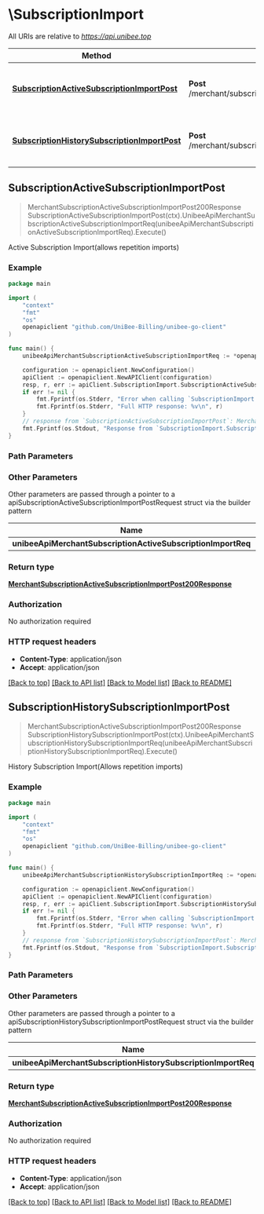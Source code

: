 # \SubscriptionImport

All URIs are relative to *https://api.unibee.top*

Method | HTTP request | Description
------------- | ------------- | -------------
[**SubscriptionActiveSubscriptionImportPost**](SubscriptionImport.md#SubscriptionActiveSubscriptionImportPost) | **Post** /merchant/subscription/active_subscription_import | Active Subscription Import(allows repetition imports)
[**SubscriptionHistorySubscriptionImportPost**](SubscriptionImport.md#SubscriptionHistorySubscriptionImportPost) | **Post** /merchant/subscription/history_subscription_import | History Subscription Import(Allows repetition imports)



## SubscriptionActiveSubscriptionImportPost

> MerchantSubscriptionActiveSubscriptionImportPost200Response SubscriptionActiveSubscriptionImportPost(ctx).UnibeeApiMerchantSubscriptionActiveSubscriptionImportReq(unibeeApiMerchantSubscriptionActiveSubscriptionImportReq).Execute()

Active Subscription Import(allows repetition imports)



### Example

```go
package main

import (
	"context"
	"fmt"
	"os"
	openapiclient "github.com/UniBee-Billing/unibee-go-client"
)

func main() {
	unibeeApiMerchantSubscriptionActiveSubscriptionImportReq := *openapiclient.NewUnibeeApiMerchantSubscriptionActiveSubscriptionImportReq() // UnibeeApiMerchantSubscriptionActiveSubscriptionImportReq | 

	configuration := openapiclient.NewConfiguration()
	apiClient := openapiclient.NewAPIClient(configuration)
	resp, r, err := apiClient.SubscriptionImport.SubscriptionActiveSubscriptionImportPost(context.Background()).UnibeeApiMerchantSubscriptionActiveSubscriptionImportReq(unibeeApiMerchantSubscriptionActiveSubscriptionImportReq).Execute()
	if err != nil {
		fmt.Fprintf(os.Stderr, "Error when calling `SubscriptionImport.SubscriptionActiveSubscriptionImportPost``: %v\n", err)
		fmt.Fprintf(os.Stderr, "Full HTTP response: %v\n", r)
	}
	// response from `SubscriptionActiveSubscriptionImportPost`: MerchantSubscriptionActiveSubscriptionImportPost200Response
	fmt.Fprintf(os.Stdout, "Response from `SubscriptionImport.SubscriptionActiveSubscriptionImportPost`: %v\n", resp)
}
```

### Path Parameters



### Other Parameters

Other parameters are passed through a pointer to a apiSubscriptionActiveSubscriptionImportPostRequest struct via the builder pattern


Name | Type | Description  | Notes
------------- | ------------- | ------------- | -------------
 **unibeeApiMerchantSubscriptionActiveSubscriptionImportReq** | [**UnibeeApiMerchantSubscriptionActiveSubscriptionImportReq**](UnibeeApiMerchantSubscriptionActiveSubscriptionImportReq.md) |  | 

### Return type

[**MerchantSubscriptionActiveSubscriptionImportPost200Response**](MerchantSubscriptionActiveSubscriptionImportPost200Response.md)

### Authorization

No authorization required

### HTTP request headers

- **Content-Type**: application/json
- **Accept**: application/json

[[Back to top]](#) [[Back to API list]](../README.md#documentation-for-api-endpoints)
[[Back to Model list]](../README.md#documentation-for-models)
[[Back to README]](../README.md)


## SubscriptionHistorySubscriptionImportPost

> MerchantSubscriptionActiveSubscriptionImportPost200Response SubscriptionHistorySubscriptionImportPost(ctx).UnibeeApiMerchantSubscriptionHistorySubscriptionImportReq(unibeeApiMerchantSubscriptionHistorySubscriptionImportReq).Execute()

History Subscription Import(Allows repetition imports)



### Example

```go
package main

import (
	"context"
	"fmt"
	"os"
	openapiclient "github.com/UniBee-Billing/unibee-go-client"
)

func main() {
	unibeeApiMerchantSubscriptionHistorySubscriptionImportReq := *openapiclient.NewUnibeeApiMerchantSubscriptionHistorySubscriptionImportReq() // UnibeeApiMerchantSubscriptionHistorySubscriptionImportReq | 

	configuration := openapiclient.NewConfiguration()
	apiClient := openapiclient.NewAPIClient(configuration)
	resp, r, err := apiClient.SubscriptionImport.SubscriptionHistorySubscriptionImportPost(context.Background()).UnibeeApiMerchantSubscriptionHistorySubscriptionImportReq(unibeeApiMerchantSubscriptionHistorySubscriptionImportReq).Execute()
	if err != nil {
		fmt.Fprintf(os.Stderr, "Error when calling `SubscriptionImport.SubscriptionHistorySubscriptionImportPost``: %v\n", err)
		fmt.Fprintf(os.Stderr, "Full HTTP response: %v\n", r)
	}
	// response from `SubscriptionHistorySubscriptionImportPost`: MerchantSubscriptionActiveSubscriptionImportPost200Response
	fmt.Fprintf(os.Stdout, "Response from `SubscriptionImport.SubscriptionHistorySubscriptionImportPost`: %v\n", resp)
}
```

### Path Parameters



### Other Parameters

Other parameters are passed through a pointer to a apiSubscriptionHistorySubscriptionImportPostRequest struct via the builder pattern


Name | Type | Description  | Notes
------------- | ------------- | ------------- | -------------
 **unibeeApiMerchantSubscriptionHistorySubscriptionImportReq** | [**UnibeeApiMerchantSubscriptionHistorySubscriptionImportReq**](UnibeeApiMerchantSubscriptionHistorySubscriptionImportReq.md) |  | 

### Return type

[**MerchantSubscriptionActiveSubscriptionImportPost200Response**](MerchantSubscriptionActiveSubscriptionImportPost200Response.md)

### Authorization

No authorization required

### HTTP request headers

- **Content-Type**: application/json
- **Accept**: application/json

[[Back to top]](#) [[Back to API list]](../README.md#documentation-for-api-endpoints)
[[Back to Model list]](../README.md#documentation-for-models)
[[Back to README]](../README.md)

